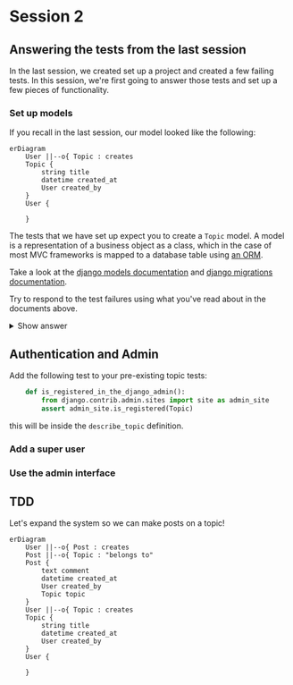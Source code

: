 # Session 2

## Answering the tests from the last session

In the last session, we created set up a project and created a few failing tests. In this session, we're first going to answer those tests and set up a few pieces of functionality.

### Set up models

If you recall in the last session, our model looked like the following:
```mermaid
erDiagram
	User ||--o{ Topic : creates
	Topic {
		string title
		datetime created_at
		User created_by
	}
	User {
	
	}
```

The tests that we have set up expect you to create a `Topic` model.  A model is a representation of a business object as a class, which in the case of most MVC frameworks is mapped to a database table using [an ORM](https://en.wikipedia.org/wiki/Object-relational_mapping).  

Take a look at the [django models documentation](https://docs.djangoproject.com/en/4.0/topics/db/models/) and [django migrations documentation](https://docs.djangoproject.com/en/4.0/topics/migrations/).

Try to respond to the test failures using what you've read about in the documents above.  

<details>
    <summary>Show answer</summary>
</details>



## Authentication and Admin

Add the following test to your pre-existing topic tests:

```python
    def is_registered_in_the_django_admin():
        from django.contrib.admin.sites import site as admin_site
        assert admin_site.is_registered(Topic)
```

this will be inside the `describe_topic` definition.

### Add a super user

### Use the admin interface

## TDD

Let's expand the system so we can make posts on a topic!



```mermaid
erDiagram
    User ||--o{ Post : creates
    Post ||--o{ Topic : "belongs to"
    Post {
        text comment
        datetime created_at
        User created_by
        Topic topic
    }
	User ||--o{ Topic : creates
	Topic {
		string title
		datetime created_at
		User created_by
	}
	User {
	
	}
```
